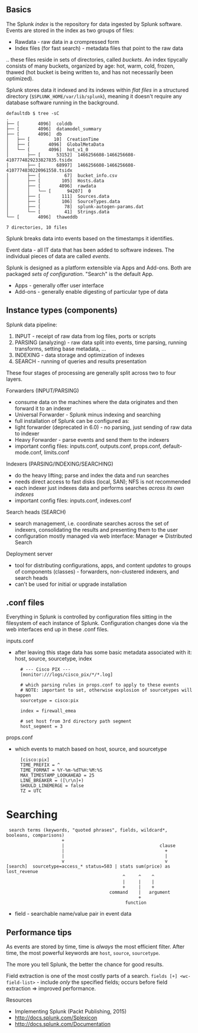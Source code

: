 Basics
------

The Splunk *index* is the repository for data ingested by Splunk software. Events are stored in the index as two groups of files:

* Rawdata - raw data in a crompressed form
* Index files (for fast search) - metadata files that point to the raw data

.. these files reside in sets of directories, called *buckets*. An index tipycally consists of many buckets, organized by age: hot, warm, cold, frozen, thawed (hot bucket is being written to, and has not necessarily been optimized).

Splunk stores data it indexed and its indexes within *flat files* in a structured directory (`$SPLUNK_HOME/var/lib/splunk`), meaning it doesn't require any database software running in the background. 

    defaultdb $ tree -sC
    .
    ├── [       4096]  colddb
    ├── [       4096]  datamodel_summary
    ├── [       4096]  db
    │   ├── [         10]  CreationTime
    │   ├── [       4096]  GlobalMetaData
    │   └── [       4096]  hot_v1_0
    │       ├── [      53152]  1466256608-1466256608-4107774829233827835.tsidx
    │       ├── [      68997]  1466256608-1466256608-4107774830220961558.tsidx
    │       ├── [         67]  bucket_info.csv
    │       ├── [        105]  Hosts.data
    │       ├── [       4096]  rawdata
    │       │   └── [      94207]  0
    │       ├── [        111]  Sources.data
    │       ├── [        106]  SourceTypes.data
    │       ├── [         78]  splunk-autogen-params.dat
    │       └── [         41]  Strings.data
    └── [       4096]  thaweddb
    
    7 directories, 10 files

Splunk breaks data into events based on the timestamps it identifies.

Event data - all IT data that has been added to software indexes. The individual pieces of data are called *events*.

Splunk is designed as a platform extensible via Apps and Add-ons. Both are
packaged *sets of configuration*. "Search" is the default App.

* Apps - generally offer user interface
* Add-ons - generally enable digesting of particular type of data

Instance types (components)
---------------------------

Splunk data pipeline:

1. INPUT - receipt of raw data from log files, ports or scripts
2. PARSING (analyzing) - raw data split into events, time parsing, running
   transforms, setting base metadata, ...
3. INDEXING - data storage and optimization of indexes
4. SEARCH - running of queries and results presentation

These four stages of processing are generally split across two to four layers.

Forwarders (INPUT/PARSING)

* consume data on the machines where the data originates and then forward it to an indexer
* Universal Forwarder - Splunk minus indexing and searching
* full installation of Splunk can be configured as:
 * light forwarder (deprecated in 6.0) - no parsing, just sending of raw data to indexer
 * Heavy Forwarder - parse events and send them to the indexers
* important config files: inputs.conf, outputs.conf, props.conf,
  default-mode.conf, limits.conf

Indexers (PARSING/INDEXING/SEARCHING)

* do the heavy lifting; parse and index the data and run searches
* needs direct access to fast disks (local, SAN); NFS is not recommended
* each indexer just indexes data and performs searches *across its own indexes*
* important config files: inputs.conf, indexes.conf

Search heads (SEARCH)

* search management, i.e. coordinate searches across the set of indexers, consolidating the results and presenting them to the user
* configuration mostly managed via web interface: Manager => Distributed
  Search

Deployment server

* tool for distributing configurations, apps, and content *updates* to groups of components (classes) - forwarders, non-clustered indexers, and search heads
* can't be used for initial or upgrade installation

.conf files
-----------

Everything in Splunk is controlled by configuration files sitting in the filesystem of each instance of Splunk. Configuration changes done via the web interfaces end up in these .conf files.

inputs.conf

* after leaving this stage data has some basic metadata associated with it:
  host, source, sourcetype, index

        # --- Cisco PIX ---
        [monitor:///logs/cisco_pix/*/*.log]
        
        # which parsing rules in props.conf to apply to these events
        # NOTE: important to set, otherwise explosion of sourcetypes will happen
        sourcetype = cisco:pix
        
        index = firewall_emea
        
        # set host from 3rd directory path segment
        host_segment = 3

props.conf

* which events to match based on host, source, and sourcetype

        [cisco:pix]
        TIME_PREFIX = ^
        TIME_FORMAT = %Y-%m-%dT%H:%M:%S
        MAX_TIMESTAMP_LOOKAHEAD = 25
        LINE_BREAKER = ([\r\n]+)
        SHOULD_LINEMERGE = false
        TZ = UTC

Searching
=========

     search terms (keywords, "quoted phrases", fields, wildcard*, booleans, comparisons)
                         +
                         |                                    clause
                         |                                      +
                         |                                      |
                         v                                      v
    [search]  sourcetype=access_* status=503 | stats sum(price) as lost_revenue
                                                ^     ^    ^
                                                |     |    |
                                                +     |    +
                                           command    |   argument
                                                      +
                                                 function

* field - searchable name/value pair in event data

Performance tips
----------------

As events are stored by time, time is *always* the most efficient filter. After time, the most powerful keywords are `host`, `source`, `sourcetype`.

The more you tell Splunk, the better the chance for good results.

Field extraction is one of the most costly parts of a search. `fields [+] <wc-field-list>` - include *only* the specified fields; occurs before field extraction => improved performance.

Resources

* Implementing Splunk (Packt Publishing, 2015)
* http://docs.splunk.com/Splexicon
* http://docs.splunk.com/Documentation
